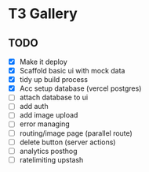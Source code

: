 # T3 Gallery

## TODO

- [x] Make it deploy
- [x] Scaffold basic ui with mock data
- [x] tidy up build process
- [x] Acc setup database (vercel postgres)
- [ ] attach database to ui
- [ ] add auth
- [ ] add image upload
- [ ] error managing
- [ ] routing/image page (parallel route)
- [ ] delete button (server actions)
- [ ] analytics posthog
- [ ] ratelimiting upstash
